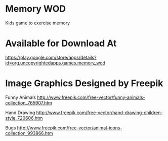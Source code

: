 # Memory WOD
Kids game to exercise memory

# Available for Download At
https://play.google.com/store/apps/details?id=org.uncopyrightedapps.games.memory_wod

# Image Graphics Designed by Freepik

Funny Animals
http://www.freepik.com/free-vector/funny-animals-collection_765907.htm

Hand Drawing
http://www.freepik.com/free-vector/hand-drawing-children-style_720606.htm

Bugs
http://www.freepik.com/free-vector/animal-icons-collection_993866.htm